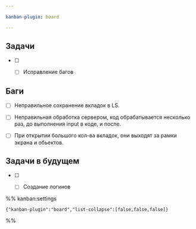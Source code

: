 ```yaml
---

kanban-plugin: board

---
```


## Задачи

- [ ] - [ ] Исправление багов


## Баги

- [ ] Неправильное сохранение вкладок в LS.
- [ ] Неправильная обработка сервером, код обрабатывается несколько раз, до выполнения input в коде, и после.
- [ ] При открытии большого кол-ва вкладок, они выходят за рамки экрана и обьектов.


## Задачи в будущем

- [ ] - [ ] Создание логинов




%% kanban:settings
```
{"kanban-plugin":"board","list-collapse":[false,false,false]}
```
%%